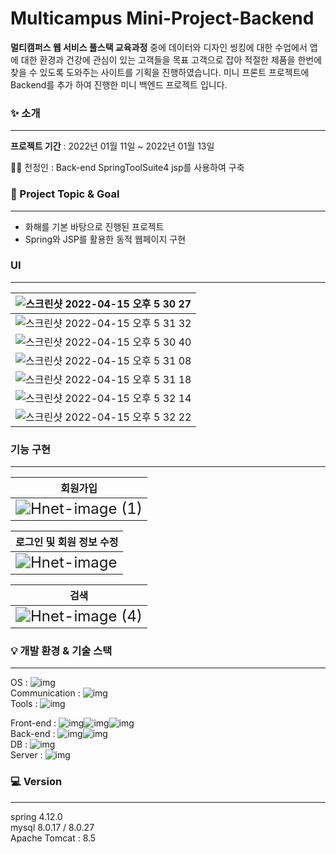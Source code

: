 # Multicampus Mini-Project-Backend

**멀티캠퍼스 웹 서비스 풀스택 교육과정** 중에 데이터와 디자인 씽킹에 대한 수업에서 앱에 대한 환경과 건강에 관심이 있는 고객들을 목표 고객으로 잡아 적절한 제품을 한번에 찾을 수 있도록 도와주는 사이트를  기획을 진행하였습니다.
미니 프론트 프로젝트에 Backend를 추가 하여 진행한 미니 백엔드 프로젝트 입니다.









### ✨ 소개

---

**프로젝트 기간** : 2022년 01월 11일 ~ 2022년 01월 13일

👩‍💻 전정인 : Back-end SpringToolSuite4 jsp를 사용하여 구축









### 🎯 Project Topic & Goal

---

- 화해를 기본 바탕으로 진행된 프로젝트
- Spring와 JSP를 활용한 동적 웹페이지 구현









### UI

---

| ![스크린샷 2022-04-15 오후 5 30 27](https://user-images.githubusercontent.com/96180427/163549219-b87a3495-fceb-44f2-a132-99f32745b221.png) |
| ------------------------------------------------------------ |
| ![스크린샷 2022-04-15 오후 5 31 32](https://user-images.githubusercontent.com/96180427/163551830-526a6ef2-40f3-49f8-aa1c-7c08769de858.png) |
| ![스크린샷 2022-04-15 오후 5 30 40](https://user-images.githubusercontent.com/96180427/163549251-38247b20-044a-4373-aa7f-b0d4a1f66f57.png) |
| ![스크린샷 2022-04-15 오후 5 31 08](https://user-images.githubusercontent.com/96180427/163549331-b92fedba-f49c-4319-9c36-d98a0bf4479e.png) |
| ![스크린샷 2022-04-15 오후 5 31 18](https://user-images.githubusercontent.com/96180427/163549378-4df68052-8910-407a-8842-4eb94cc74202.png) |
| ![스크린샷 2022-04-15 오후 5 32 14](https://user-images.githubusercontent.com/96180427/163551296-461811d5-cf3d-43f2-bb07-09460988ec9e.png) |
| ![스크린샷 2022-04-15 오후 5 32 22](https://user-images.githubusercontent.com/96180427/163551324-245aaa66-6a59-49e4-a9f6-56e5d4019856.png) |







### 기능 구현

---

| 회원가입                                                     |
| ------------------------------------------------------------ |
| <img src="https://user-images.githubusercontent.com/96180427/163554481-c390675c-f54a-42ad-bf01-21e93f2e8e23.gif" alt="Hnet-image (1)" style="zoom:150%;" /> |

| 로그인 및 회원 정보 수정                                     |
| ------------------------------------------------------------ |
| <img src="https://user-images.githubusercontent.com/96180427/163554282-c8ab623e-4ef6-441b-878b-6b0810e73780.gif" alt="Hnet-image" style="zoom:150%;" /> |

| 검색                                                         |
| ------------------------------------------------------------ |
| <img src="https://user-images.githubusercontent.com/96180427/163555545-fd33b87f-1ff2-4e25-bc57-b19f48504025.gif" alt="Hnet-image (4)" style="zoom:150%;" /> |











### 💡 개발 환경 & 기술 스택

---

OS : ![img](https://img.shields.io/badge/macOS-fefefe?style=flat&logo=macOS&logoColor=3776AB)  
Communication : ![img](https://img.shields.io/badge/Zoom-fefefe?style=flat&logo=Zoom&logoColor=2D8CFF)  
Tools : ![img](https://img.shields.io/badge/Spring%20Tool%20Suite4-fefefe?style=flat&logo=Spring&logoColor=6DB33F)  

Front-end : ![img](https://img.shields.io/badge/HTML5-fefefe?style=flat&logo=HTML5&logoColor=E34F26)![img](https://img.shields.io/badge/CSS-fefefe?style=flat&logo=CSS3&logoColor=1572B6)![img](https://img.shields.io/badge/JavaScript-fefefe?style=flat&logo=JavaScript&logoColor=F7DF1E)  
Back-end : ![img](https://img.shields.io/badge/Spring%20Boot-fefefe?style=flat&logo=Spring%20Boot&logoColor=6DB33F)![img](https://img.shields.io/badge/Java-fefefe?style=flat&logo=Java&logoColor=007396)  
DB : ![img](https://img.shields.io/badge/MySQL-fefefe?style=flat&logo=MySQL&logoColor=4479a1)   
Server : ![img](https://img.shields.io/badge/Apache%20Tomcat-fefefe?style=flat&logo=Apache%20Tomcat&logoColor=F8DC75)  










### 💻 Version

---

spring 4.12.0  
mysql 8.0.17 / 8.0.27  
Apache Tomcat : 8.5   